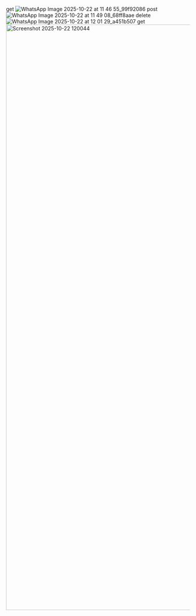 get
![WhatsApp Image 2025-10-22 at 11 46 55_99f92086](https://github.com/user-attachments/assets/2f51ccc3-0f27-4e30-af9e-b63931b5b584)
post
![WhatsApp Image 2025-10-22 at 11 49 08_68ff8aae](https://github.com/user-attachments/assets/13155f19-8e96-4a00-8ac7-9c41d71cfd45)
delete
![WhatsApp Image 2025-10-22 at 12 01 29_a451b507](https://github.com/user-attachments/assets/07d0478a-047c-4144-816c-8ce3ccd526eb)
get
<img width="2560" height="1600" alt="Screenshot 2025-10-22 120044" src="https://github.com/user-attachments/assets/db17542b-f010-467d-9ee2-6f823b5baedf" />
